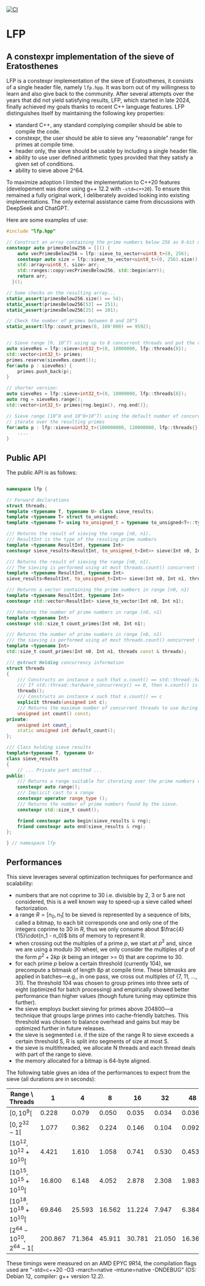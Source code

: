 [![CI](https://github.com/youcefl/lfp/actions/workflows/c-cpp.yml/badge.svg)](https://github.com/youcefl/lfp/actions/workflows/c-cpp.yml)

# LFP

## A constexpr implementation of the sieve of Eratosthenes

LFP is a constexpr implementation of the sieve of Eratosthenes, it consists of a single header file, namely `lfp.hpp`.
It was born out of my willingness to learn and also give back to the community. After several attempts over the years that did not yield satisfying results, LFP, which started in late 2024, finally achieved my goals thanks to recent C++ language features.
LFP distinguishes itself by maintaining the following key properties:
- standard C++, any standard complying compiler should be able to compile the code.
- constexpr, the user should be able to sieve any "reasonable" range for primes at compile time.
- header only, the sieve should be usable by including a single header file.
- ability to use user defined arithmetic types provided that they satisfy a given set of conditions.
- ability to sieve above 2^64.

To maximize adoption I limited the implementation to C++20 features (developement was done using g++ 12.2 with `-std=c++20`).
To ensure this remained a fully original work, I deliberately avoided looking into existing implementations. The only external assistance came from discussions with DeepSeek and ChatGPT.


Here are some examples of use:

```c++
#include "lfp.hpp"

// Construct an array containing the prime numbers below 256 as 8-bit unsigned integers
constexpr auto primesBelow256 = []() {
    auto vecPrimesBelow256 = lfp::sieve_to_vector<uint8_t>(0, 256);
    constexpr auto size = lfp::sieve_to_vector<uint8_t>(0, 256).size();
    std::array<uint8_t, size> arr;
    std::ranges::copy(vecPrimesBelow256, std::begin(arr));
    return arr;
  }();

// Some checks on the resulting array...
static_assert(primesBelow256.size() == 54);
static_assert(primesBelow256[53] == 251);
static_assert(primesBelow256[25] == 101);

// Check the number of primes between 0 and 10^5
static_assert(lfp::count_primes(0, 100'000) == 9592);


// Sieve range [0, 10^7) using up to 8 concurrent threads and put the resulting primes in a vector
auto sieveRes = lfp::sieve<int32_t>(0, 10000000, lfp::threads{8});
std::vector<int32_t> primes;
primes.reserve(sieveRes.count());
for(auto p : sieveRes) {
    primes.push_back(p);
}

// shorter version:
auto sieveRes = lfp::sieve<int32_t>(0, 10000000, lfp::threads{8});
auto rng = sieveRes.range();
std::vector<int32_t> primes{rng.begin(), rng.end()};

// Sieve range [10^8 and 10^8+10^7) using the default number of concurrent threads, then
// iterate over the resulting primes
for(auto p : lfp::sieve<uint32_t>(100000000, 110000000, lfp::threads{})) {
    ....
}

```

## Public API

The public API is as follows:

```c++

namespace lfp {

// Forward declarations
struct threads;
template <typename T, typename U> class sieve_results;
template <typename T> struct to_unsigned;
template <typename T> using to_unsigned_t = typename to_unsigned<T>::type;

/// Returns the result of sieving the range [n0, n1).
/// ResultInt is the type of the resuling prime numbers
template <typename ResultInt, typename Int>
constexpr sieve_results<ResultInt, to_unsigned_t<Int>> sieve(Int n0, Int n1);

/// Returns the result of sieving the range [n0, n1).
/// The sieving is performed using at most threads.count() concurrent threads.
template <typename ResultInt, typename Int>
sieve_results<ResultInt, to_unsigned_t<Int>> sieve(Int n0, Int n1, threads const & threads);

/// Returns a vector containing the prime numbers in range [n0, n1)
template <typename ResultInt, typename Int>
constexpr std::vector<ResultInt> sieve_to_vector(Int n0, Int n1);

/// Returns the number of prime numbers in range [n0, n1)
template <typename Int>
constexpr std::size_t count_primes(Int n0, Int n1);

/// Returns the number of prime numbers in range [n0, n1)
/// the sieving is performed using at most threads.count() ooncurrent threads.
template <typename Int>
std::size_t count_primes(Int n0, Int n1, threads const & threads);

/// @struct Holding concurrency information
struct threads
{
    /// Constructs an instance x such that x.count() == std::thread::hardware_concurrency().
    /// If std::thread::hardware_concurrency() == 0, then x.count() is equal to 1.
    threads();
    /// Constructs an instance x such that x.count() == c
    explicit threads(unsigned int c);
    /// Returns the maximum number of concurrent threads to use during sieving.
    unsigned int count() const;
private:
    unsigned int count_;
    static unsigned int default_count();
};

/// Class holding sieve results
template<typename T, typename U>
class sieve_results
{
    // ... Private part omitted ...
public:
    /// Returns a range suitable for iterating over the prime numbers resulting from the sieve
    constexpr auto range();
    /// Implicit cast to a range
    constexpr operator range_type ();
    /// Returns the number of prime numbers found by the sieve.
    constexpr std::size_t count();

    friend constexpr auto begin(sieve_results & rng);
    friend constexpr auto end(sieve_results & rng);
};

} // namespace lfp

```


## Performances

This sieve leverages several optimization techniques for performance and scalability:
 - numbers that are not coprime to 30 i.e. divisible by 2, 3 or 5 are not considered, this is a well known way to speed-up a sieve called wheel factorization.
 - a range $R = [n_0, n_1[$ to be sieved is represented by a sequence of bits, called a bitmap, to each bit corresponds one and only one of the integers coprime to 30 in $R$, thus we only consume about $\frac{4}{15}\cdot(n_1 - n_0)$ bits of memory to represent R.
 - when crossing out the multiples of a prime $p$, we start at $p^{2}$ and, since we are using a modulo 30 wheel, we only consider the multiples of $p$ of the form $p^{2} + 2kp$ ($k$ being an integer >= 0) that are coprime to 30.
 - for each prime $p$ below a certain threshold (currently 104), we precompute a bitmask of length $8p$ at compile time. These bitmasks are applied in batches—e.g., in one pass, we cross out multiples of {7, 11, ..., 31}. The threshold 104 was chosen to group primes into three sets of eight (optimized for batch processing) and empirically showed better performance than higher values (though future tuning may optimize this further).
 - the sieve employs bucket sieving for primes above 204800—a technique that groups large primes into cache-friendly batches. This threshold was chosen to balance overhead and gains but may be optimized further in future releases.
 - the sieve is segmented i.e. if the size of the range R to sieve exceeds a certain threshold S, R is split into segments of size at most S.
 - the sieve is multithreaded, we allocate N threads and each thread deals with part of the range to sieve.
 - the memory allocated for a bitmap is 64-byte aligned.

The following table gives an idea of the performances to expect from the sieve (all durations are in seconds):

| Range \ Threads | 1 | 4 | 8 | 16 | 32 | 48 | 64 | Number of primes |
|-----------------|---|---|---|----|----|----|----|------------------|
| $\left[0, 10^{9}\right[$ | 0.228 | 0.079 | 0.050 | 0.035 | 0.034 | 0.036 | 0.037 | **50847534** |
| $\left[0, 2^{32}-1\right[$ | 1.077 | 0.362 | 0.224 | 0.146 | 0.104 | 0.092 | 0.088 | **203280221** |
| $\left[10^{12}, 10^{12}+10^{10}\right[$ | 4.421 | 1.610 | 1.058 | 0.741 | 0.530 | 0.453 | 0.421 | **361840208** |
| $\left[10^{15}, 10^{15}+10^{10}\right[$ | 16.800 | 6.148 | 4.052 | 2.878 | 2.308 | 1.983 | 1.888 | **289531946** |
| $\left[10^{18}, 10^{18}+10^{10}\right[$ | 69.846 | 25.593 | 16.562 | 11.224 | 7.947 | 6.384 | 6.199 | **241272176** |
| $\left[2^{64}-10^{10}, 2^{64}-1\right[$ | 200.867 | 71.364 | 45.911 | 30.781 | 21.050 | 16.361 | 16.497 | **225402976** |

These timings were measured on an AMD EPYC 9R14, the compilation flags used are "-std=c++20 -O3 -march=native -mtune=native -DNDEBUG" (OS: Debian 12, compiler: g++ version 12.2).



